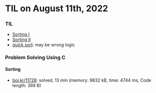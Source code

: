 # **TIL on August 11th, 2022**
### TIL
- [Sorting I](../../../Computer%20Science/Algorithm/sort-i-08-09-2022.md)
- [Sorting II](../../../Computer%20Science/Algorithm/sort-ii-08-11-2022.md)
- [quick sort](../../../Computer%20Science/Algorithm/quick-sort-08-10-2022.cpp): may be wrong logic

### Problem Solving Using C
#### Sorting
- [boj.kr/11728](../../../Problem%20Solving/boj/Sorting/11728-08-10-2022.cpp): solved, 13 min (memory: 9832 kB, time: 4744 ms, Code length: 369 B)